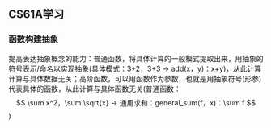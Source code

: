 ## CS61A学习
### 函数构建抽象
提高表达抽象概念的能力：普通函数，将具体计算的一般模式提取出来，用抽象的符号表示/命名以实现抽象(具体模式：3+2，3+3 -> add(x，y)：x+y)，从此计算计算与具体数据无关；高阶函数，可以用函数作为参数，也就是用抽象符号(形参)代表具体的函数，从此计算与具体函数无关(普通函数：
$$
 \sum x^2，\sum \sqrt{x} -> 通用求和：general_sum(f，x)：\sum f 
$$
)
